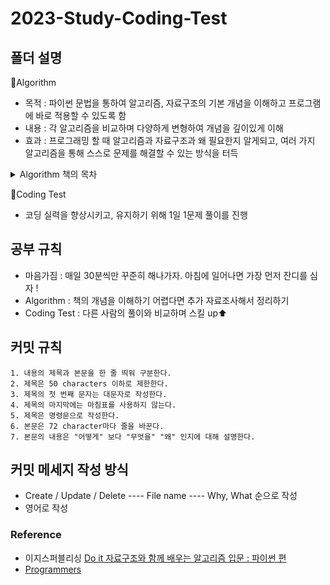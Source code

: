 # 2023-Study-Coding-Test

## 폴더 설명
📁Algorithm
- 목적 : 파이썬 문법을 통하여 알고리즘, 자료구조의 기본 개념을 이해하고 프로그램에 바로 적용할 수 있도록 함
- 내용 : 각 알고리즘을 비교하며 다양하게 변형하여 개념을 깊이있게 이해
- 효과 : 프로그래밍 할 때 알고리즘과 자료구조과 왜 필요한지 알게되고, 여러 가지 알고리즘을 통해 스스로 문제를 해결할 수 있는 방식을 터득
<details><summary>Algorithm 책의 목차</summary>
<p>
	
1) 알고리즘 기초
	- 알고리즘 개념, 반복하는 알고리즘 
2) 기본 자료구조와 배열
	- 자료구조, 리스트, 자료형, 배열 
3) 검색 알고리즘
	- 검색, 키, 선형검색, 이진검색, 해시법 
4) 스택과 큐
	- 스택, 링 버퍼, 큐 
5) 재귀 알고리즘
	- 팩토리얼, 유클리드 호제법, 하노이의탑, 8퀸 문제 
6) 정렬 알고리즘
	- 정렬 개념, 버블 정렬, 단순 선택, 단순 삽입, 셀 정렬, 퀵 정렬, 벙합 정렬, 힙 정렬, 도수 정렬
7) 문자열 검색
	- 브루트 포스법, KMP법, 보이어&무어법 
8) 리스트
     	- 연결 리스트(포이터, 커서), 원형 이중 연결 리스트
9) 트리
	- 순서 트리, 무순서 트리, 이진 트리, 이진 검색 트리
	
</p>
</details> 

  
📁Coding Test
- 코딩 실력을 향상시키고, 유지하기 위해 1일 1문제 풀이를 진행


## 공부 규칙
- 마음가짐 : 매일 30분씩만 꾸준히 해나가자. 아침에 일어나면 가장 먼저 잔디를 심자 !
- Algorithm : 책의 개념을 이해하기 어렵다면 추가 자료조사해서 정리하기
- Coding Test : 다른 사람의 풀이와 비교하며 스킬 up⬆


## 커밋 규칙
    1. 내용의 제목과 본문을 한 줄 띄워 구분한다.
    2. 제목은 50 characters 이하로 제한한다.
    3. 제목의 첫 번째 문자는 대문자로 작성한다.
    4. 제목의 마지막에는 마침표를 사용하지 않는다.
    5. 제목은 명령문으로 작성한다.
    6. 본문은 72 character마다 줄을 바꾼다.
    7. 본문의 내용은 "어떻게" 보다 "무엇을" "왜" 인지에 대해 설명한다.
    

## 커밋 메세지 작성 방식
- Create / Update / Delete ---- File name ---- Why, What 순으로 작성
- 영어로 작성

	
### Reference
- 이지스퍼블리싱 [Do it 자료구조와 함께 배우는 알고리즘 입문 : 파이썬 편](https://github.com/easysIT/doit_dsalgo_with_python)
- [Programmers](https://school.programmers.co.kr/)
